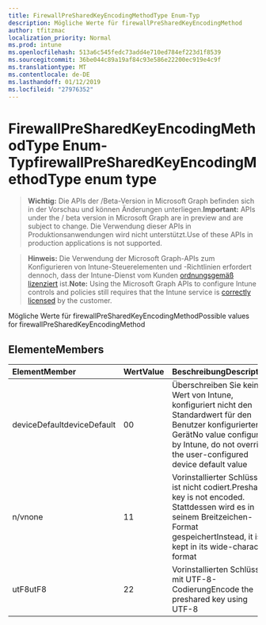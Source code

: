 ```yaml
---
title: FirewallPreSharedKeyEncodingMethodType Enum-Typ
description: Mögliche Werte für firewallPreSharedKeyEncodingMethod
author: tfitzmac
localization_priority: Normal
ms.prod: intune
ms.openlocfilehash: 513a6c545fedc73add4e710ed784ef223d1f8539
ms.sourcegitcommit: 36be044c89a19af84c93e586e22200ec919e4c9f
ms.translationtype: MT
ms.contentlocale: de-DE
ms.lasthandoff: 01/12/2019
ms.locfileid: "27976352"
---
```

# <a name="firewallpresharedkeyencodingmethodtype-enum-type"></a><span data-ttu-id="86d8e-103">FirewallPreSharedKeyEncodingMethodType Enum-Typ</span><span class="sxs-lookup"><span data-stu-id="86d8e-103">firewallPreSharedKeyEncodingMethodType enum type</span></span>

> <span data-ttu-id="86d8e-104">**Wichtig:** Die APIs der /Beta-Version in Microsoft Graph befinden sich in der Vorschau und können Änderungen unterliegen.</span><span class="sxs-lookup"><span data-stu-id="86d8e-104">**Important:** APIs under the / beta version in Microsoft Graph are in preview and are subject to change.</span></span> <span data-ttu-id="86d8e-105">Die Verwendung dieser APIs in Produktionsanwendungen wird nicht unterstützt.</span><span class="sxs-lookup"><span data-stu-id="86d8e-105">Use of these APIs in production applications is not supported.</span></span>

> <span data-ttu-id="86d8e-106">**Hinweis:** Die Verwendung der Microsoft Graph-APIs zum Konfigurieren von Intune-Steuerelementen und -Richtlinien erfordert dennoch, dass der Intune-Dienst vom Kunden [ordnungsgemäß lizenziert](https://go.microsoft.com/fwlink/?linkid=839381) ist.</span><span class="sxs-lookup"><span data-stu-id="86d8e-106">**Note:** Using the Microsoft Graph APIs to configure Intune controls and policies still requires that the Intune service is [correctly licensed](https://go.microsoft.com/fwlink/?linkid=839381) by the customer.</span></span>

<span data-ttu-id="86d8e-107">Mögliche Werte für firewallPreSharedKeyEncodingMethod</span><span class="sxs-lookup"><span data-stu-id="86d8e-107">Possible values for firewallPreSharedKeyEncodingMethod</span></span>
## <a name="members"></a><span data-ttu-id="86d8e-108">Elemente</span><span class="sxs-lookup"><span data-stu-id="86d8e-108">Members</span></span>
|<span data-ttu-id="86d8e-109">Element</span><span class="sxs-lookup"><span data-stu-id="86d8e-109">Member</span></span>|<span data-ttu-id="86d8e-110">Wert</span><span class="sxs-lookup"><span data-stu-id="86d8e-110">Value</span></span>|<span data-ttu-id="86d8e-111">Beschreibung</span><span class="sxs-lookup"><span data-stu-id="86d8e-111">Description</span></span>|
|:---|:---|:---|
|<span data-ttu-id="86d8e-112">deviceDefault</span><span class="sxs-lookup"><span data-stu-id="86d8e-112">deviceDefault</span></span>|<span data-ttu-id="86d8e-113">0</span><span class="sxs-lookup"><span data-stu-id="86d8e-113">0</span></span>|<span data-ttu-id="86d8e-114">Überschreiben Sie keinen Wert von Intune, konfiguriert nicht den Standardwert für den Benutzer konfigurierten Gerät</span><span class="sxs-lookup"><span data-stu-id="86d8e-114">No value configured by Intune, do not override the user-configured device default value</span></span>|
|<span data-ttu-id="86d8e-115">n/v</span><span class="sxs-lookup"><span data-stu-id="86d8e-115">none</span></span>|<span data-ttu-id="86d8e-116">1</span><span class="sxs-lookup"><span data-stu-id="86d8e-116">1</span></span>|<span data-ttu-id="86d8e-117">Vorinstallierter Schlüssel ist nicht codiert.</span><span class="sxs-lookup"><span data-stu-id="86d8e-117">Preshared key is not encoded.</span></span> <span data-ttu-id="86d8e-118">Stattdessen wird es in seinem Breitzeichen-Format gespeichert</span><span class="sxs-lookup"><span data-stu-id="86d8e-118">Instead, it is kept in its wide-character format</span></span>|
|<span data-ttu-id="86d8e-119">utF8</span><span class="sxs-lookup"><span data-stu-id="86d8e-119">utF8</span></span>|<span data-ttu-id="86d8e-120">2</span><span class="sxs-lookup"><span data-stu-id="86d8e-120">2</span></span>|<span data-ttu-id="86d8e-121">Vorinstallierten Schlüssel mit UTF-8-Codierung</span><span class="sxs-lookup"><span data-stu-id="86d8e-121">Encode the preshared key using UTF-8</span></span>|





